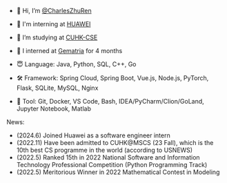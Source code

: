 - 👋 Hi, I’m [@CharlesZhuRen](github.com/CharlesZhuRen)
- 🌼 I'm interning at [HUAWEI](https://www.huawei.com/en/)
- 👀 I’m studying at [CUHK-CSE](https://www.cse.cuhk.edu.hk/)
- 💞️ I interned at [Gematria](https://gematria.tech/) for 4 months
  
- 😇 Language: Java, Python, SQL, C++, Go
- 🛠️ Framework: Spring Cloud, Spring Boot, Vue.js, Node.js, PyTorch, Flask, SQLite, MySQL, Nginx
- 🔧 Tool: Git, Docker, VS Code, Bash, IDEA/PyCharm/Clion/GoLand, Jupyter Notebook, Matlab

News:
- (2024.6) Joined Huawei as a software engineer intern
- (2022.11) Have been admitted to CUHK@MSCS (23 Fall), which is the 10th best CS programme in the world (according to USNEWS)
- (2022.5) Ranked 15th in 2022 National Software and Information Technology Professional Competition (Python Programming Track)
- (2022.5) Meritorious Winner in 2022 Mathematical Contest in Modeling
